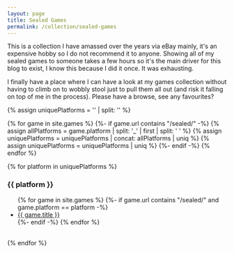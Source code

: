 ```yaml
---
layout: page
title: Sealed Games
permalink: /collection/sealed-games
---
```


This is a collection I have amassed over the years via eBay mainly, it's an expensive hobby so I do not recommend it to anyone.
Showing all of my sealed games to someone takes a few hours so it's the main driver for this blog to exist, I know this because I did it once. It was exhausting.

I finally have a place where I can have a look at my games collection without having to climb on to wobbly stool just to pull them all out (and risk it falling on top of me in the process). Please have a browse, see any favourites?

<!-- Creating a distinct list of platforms -->
{% assign uniquePlatforms = '' | split: '' %}

{% for game in site.games %}
  {%- if game.url contains "/sealed/" -%}
    {% assign allPlatforms = game.platform | split: '_' | first | split: ' ' %}
    {% assign uniquePlatforms = uniquePlatforms | concat: allPlatforms | uniq %}
    {% assign uniquePlatforms = uniquePlatforms | uniq %}
  {%- endif -%}
{% endfor %}

<!-- Looping through each platform and selecting sealed games only, by path -->
{% for platform in uniquePlatforms %}
  <h3>{{ platform }}</h3>
  <ul>
  {% for game in site.games %}
    {%- if game.url contains "/sealed/" and game.platform == platform -%}
      <li><a href="{{ game.url }}">{{ game.title }}</a></li>
    {%- endif -%}
  {% endfor %}
  </ul>
  <br>
{% endfor %}
